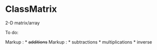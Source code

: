 # ClassMatrix
2-D matrix/array

To do:

 Markup : * ~~additions~~
 Markup : * subtractions
          * multiplications
          * inverse
